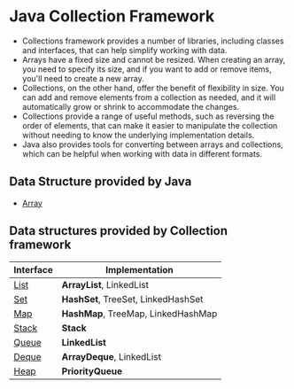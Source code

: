 # Java Collection Framework
- Collections framework provides a number of libraries, including classes and interfaces, that can help simplify working with data.
- Arrays have a fixed size and cannot be resized. When creating an array, you need to specify its size, and if you want to add or remove items, you'll need to create a new array.
- Collections, on the other hand, offer the benefit of flexibility in size. You can add and remove elements from a collection as needed, and it will automatically grow or shrink to accommodate the changes.
- Collections provide a range of useful methods, such as reversing the order of elements, that can make it easier to manipulate the collection without needing to know the underlying implementation details.
- Java also provides tools for converting between arrays and collections, which can be helpful when working with data in different formats.

## Data Structure provided by Java
- [Array](Array.md)

## Data structures provided by Collection framework

 | Interface         | Implementation                      |
 | ----------------- | ----------------------------------- |
 | [List](List.md)   | **ArrayList**, LinkedList           |
 | [Set](Set.md)     | **HashSet**, TreeSet, LinkedHashSet |
 | [Map](Map.md)     | **HashMap**, TreeMap, LinkedHashMap |
 | [Stack](Stack.md) | **Stack**                           |
 | [Queue](Queue.md) | **LinkedList**                      |
 | [Deque](Deque.md) | **ArrayDeque**, LinkedList          |
 | [Heap](Heap.md)   | **PriorityQueue**                   |